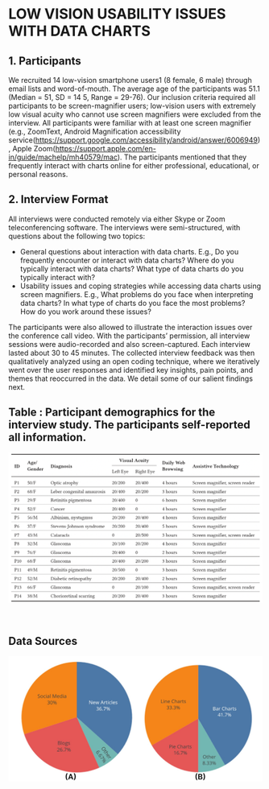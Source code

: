 # LOW VISION USABILITY ISSUES WITH DATA CHARTS

## 1. Participants
We recruited 14 low-vision smartphone users1 (8 female, 6 male) through email lists and word-of-mouth. The average age of the participants was 51.1 (Median = 51, SD = 14 5, Range = 29-76). Our inclusion criteria required all participants to be screen-magnifier users; low-vision users with extremely low visual acuity who cannot use screen magnifiers were excluded from the interview. All participants were familiar with at least one screen magnifier (e.g., ZoomText, Android Magnification accessibility service(https://support.google.com/accessibility/android/answer/6006949), Apple Zoom(https://support.apple.com/en-in/guide/machelp/mh40579/mac). The participants mentioned that they frequently interact with charts online for either professional, educational, or personal reasons.



## 2. Interview Format

All interviews were conducted remotely via either Skype or Zoom teleconferencing software. The interviews were semi-structured, with questions about the following two topics:

* General questions about interaction with data charts. E.g., Do you frequently encounter or interact with data charts? Where do you typically interact with data charts? What type of data charts do you typically interact with?
* Usability issues and coping strategies while accessing data charts using screen magnifiers. E.g., What problems do you face when interpreting data charts? In what type of charts do you face the most problems? How do you work around these issues?


The participants were also allowed to illustrate the interaction issues over the conference call video. With the participants’ permission, all interview sessions were audio-recorded and also screen-captured. Each interview lasted about 30 to 45 minutes. The collected interview feedback was then qualitatively analyzed using an open coding technique, where we iteratively went over the user responses and identified key insights, pain points, and themes that reoccurred in the data. We detail some of our salient findings next.

## Table : Participant demographics for the interview study. The participants self-reported all information.

![Alt text](Interview_Demographics.png)

</br>

## Data Sources
![Alt text](../../Images/PieCharts.jpeg)